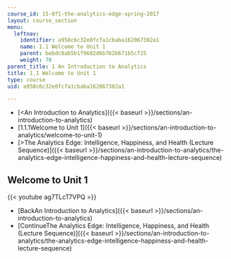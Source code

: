 ```yaml
---
course_id: 15-071-the-analytics-edge-spring-2017
layout: course_section
menu:
  leftnav:
    identifier: a958c6c32e8fcfa1cbaba162067382a1
    name: 1.1 Welcome to Unit 1
    parent: bebdc8ab5b1f9682d6b762b671b5cf25
    weight: 70
parent_title: 1 An Introduction to Analytics
title: 1.1 Welcome to Unit 1
type: course
uid: a958c6c32e8fcfa1cbaba162067382a1

---
```


*   [<An Introduction to Analytics]({{< baseurl >}}/sections/an-introduction-to-analytics)
*   [1.1.1Welcome to Unit 1]({{< baseurl >}}/sections/an-introduction-to-analytics/welcome-to-unit-1)
*   [\>The Analytics Edge: Intelligence, Happiness, and Health (Lecture Sequence)]({{< baseurl >}}/sections/an-introduction-to-analytics/the-analytics-edge-intelligence-happiness-and-health-lecture-sequence)

Welcome to Unit 1
-----------------

{{< youtube ag7TLcT7VPQ >}}

*   [BackAn Introduction to Analytics]({{< baseurl >}}/sections/an-introduction-to-analytics)
*   [ContinueThe Analytics Edge: Intelligence, Happiness, and Health (Lecture Sequence)]({{< baseurl >}}/sections/an-introduction-to-analytics/the-analytics-edge-intelligence-happiness-and-health-lecture-sequence)